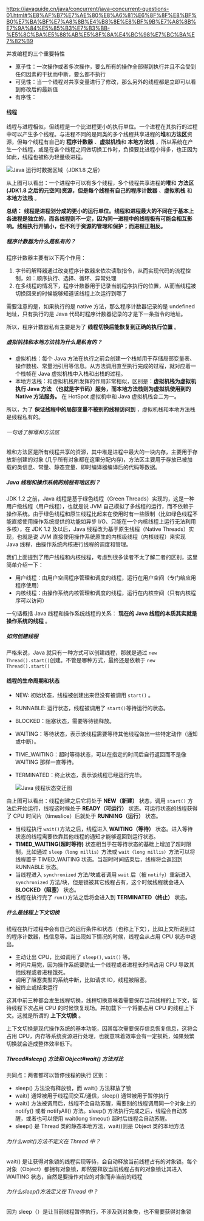 https://javaguide.cn/java/concurrent/java-concurrent-questions-01.html#%E8%AF%B7%E7%AE%80%E8%A6%81%E6%8F%8F%E8%BF%B0%E7%BA%BF%E7%A8%8B%E4%B8%8E%E8%BF%9B%E7%A8%8B%E7%9A%84%E5%85%B3%E7%B3%BB-%E5%8C%BA%E5%88%AB%E5%8F%8A%E4%BC%98%E7%BC%BA%E7%82%B9


并发编程的三个重要特性

* 原子性：一次操作或者多次操作，要么所有的操作全部得到执行并且不会受到任何因素的干扰而中断，要么都不执行
* 可见性：当一个线程对共享变量进行了修改，那么另外的线程都是立即可以看到修改后的最新值
* 有序性：

#### 线程

线程与进程相似，但线程是一个比进程更小的执行单位。一个进程在其执行的过程中可以产生多个线程。与进程不同的是同类的多个线程共享进程的**堆**和**方法区**资源，但每个线程有自己的 **程序计数器** 、**虚拟机栈**和 **本地方法栈** ，所以系统在产生一个线程，或是在各个线程之间做切换工作时，负担要比进程小得多，也正因为如此，线程也被称为轻量级进程。

![Java 运行时数据区域（JDK1.8 之后）](https://oss.javaguide.cn/github/javaguide/java/jvm/java-runtime-data-areas-jdk1.8.png)

从上图可以看出：一个进程中可以有多个线程，多个线程共享进程的**堆**和 **方法区 (JDK1.8 之后的元空间)**资源，但是每个线程有自己的**程序计数器** 、**虚拟机栈** 和  **本地方法栈** 。

**总结：** **线程是进程划分成的更小的运行单位。线程和进程最大的不同在于基本上各进程是独立的，而各线程则不一定，因为同一进程中的线程极有可能会相互影响。线程执行开销小，但不利于资源的管理和保护；而进程正相反。**

##### 程序计数器为什么是私有的？

程序计数器主要有以下两个作用：

1. 字节码解释器通过改变程序计数器来依次读取指令，从而实现代码的流程控制，如：顺序执行、选择、循环、异常处理
2. 在多线程的情况下，程序计数器用于记录当前程序执行的位置，从而当线程被切换回来的时候能够知道该线程上次运行到哪了

需要注意的是，如果执行的是 native 方法，那么程序计数器记录的是 undefined 地址，只有执行的是 Java 代码时程序计数器记录的才是下一条指令的地址。

所以，程序计数器私有主要是为了 **线程切换后能恢复到正确的执行位置** 。

##### 虚拟机栈和本地方法栈为什么是私有的？

* 虚拟机栈：每个 Java 方法在执行之前会创建一个栈帧用于存储局部变量表、操作数栈、常量池引用等信息。从方法调用直至执行完成的过程，就对应着一个栈帧在 Java 虚拟机栈中入栈和出栈的过程。
* 本地方法栈：和虚拟机栈所发挥的作用非常相似，区别是：**虚拟机栈为虚拟机执行 Java 方法 （也就是字节码）服务，而本地方法栈则为虚拟机使用到的 Native 方法服务。** 在 HotSpot 虚拟机中和 Java 虚拟机栈合二为一。

所以，为了 **保证线程中的局部变量不被别的线程访问到** ，虚拟机栈和本地方法栈是线程私有的。

###### 一句话了解堆和方法区

堆和方法区是所有线程共享的资源，其中堆是进程中最大的一块内存，主要用于存放新创建的对象 (几乎所有对象都在这里分配内存)，方法区主要用于存放已被加载的类信息、常量、静态变量、即时编译器编译后的代码等数据。

##### Java 线程和操作系统的线程有啥区别？

JDK 1.2 之前，Java 线程是基于绿色线程（Green Threads）实现的，这是一种用户级线程（用户线程），也就是说 JVM 自己模拟了多线程的运行，而不依赖于操作系统。由于绿色线程和原生线程比起来在使用时有一些限制（比如绿色线程不能直接使用操作系统提供的功能如异步 I/O、只能在一个内核线程上运行无法利用多核），在 JDK 1.2 及以后，Java 线程改为基于原生线程（Native Threads）实现，也就是说 JVM 直接使用操作系统原生的内核级线程（内核线程）来实现 Java 线程，由操作系统内核进行线程的调度和管理。

我们上面提到了用户线程和内核线程，考虑到很多读者不太了解二者的区别，这里简单介绍一下：

* 用户线程：由用户空间程序管理和调度的线程，运行在用户空间（专门给应用程序使用）
* 内核线程：由操作系统内核管理和调度的线程，运行在内核空间（只有内核程序可以访问）

一句话概括 Java 线程和操作系统线程的关系： **现在的 Java 线程的本质其实就是操作系统的线程** 。

##### 如何创建线程

严格来说，Java 就只有一种方式可以创建线程，那就是通过 `new Thread().start()`创建。不管是哪种方式，最终还是依赖于 `new Thread().start()`

#### 线程的生命周期和状态

* NEW: 初始状态，线程被创建出来但没有被调用 `start()` 。
* RUNNABLE: 运行状态，线程被调用了 `start()`等待运行的状态。
* BLOCKED：阻塞状态，需要等待锁释放。
* WAITING：等待状态，表示该线程需要等待其他线程做出一些特定动作（通知或中断）。
* TIME_WAITING：超时等待状态，可以在指定的时间后自行返回而不是像 WAITING 那样一直等待。
* TERMINATED：终止状态，表示该线程已经运行完毕。

  ![Java 线程状态变迁图](https://oss.javaguide.cn/github/javaguide/java/concurrent/640.png)

由上图可以看出：线程创建之后它将处于 **NEW（新建）** 状态，调用 `start()` 方法后开始运行，线程这时候处于 **READY（可运行）** 状态。可运行状态的线程获得了 CPU 时间片（timeslice）后就处于 **RUNNING（运行）** 状态。

* 当线程执行 `wait()`方法之后，线程进入 **WAITING（等待）** 状态。进入等待状态的线程需要依靠其他线程的通知才能够返回到运行状态。
* **TIMED_WAITING(超时等待)** 状态相当于在等待状态的基础上增加了超时限制，比如通过 `sleep（long millis）`方法或 `wait（long millis）`方法可以将线程置于 TIMED_WAITING 状态。当超时时间结束后，线程将会返回到 RUNNABLE 状态。
* 当线程进入 `synchronized` 方法/块或者调用 `wait` 后（被 `notify`）重新进入 `synchronized` 方法/块，但是锁被其它线程占有，这个时候线程就会进入 **BLOCKED（阻塞）** 状态。
* 线程在执行完了 `run()`方法之后将会进入到 **TERMINATED（终止）** 状态。

##### 什么是线程上下文切换

线程在执行过程中会有自己的运行条件和状态（也称上下文），比如上文所说到过的程序计数器，栈信息等。当出现如下情况的时候，线程会从占用 CPU 状态中退出。

* 主动让出 CPU，比如调用了 `sleep()`, `wait()` 等。
* 时间片用完，因为操作系统要防止一个线程或者进程长时间占用 CPU 导致其他线程或者进程饿死。
* 调用了阻塞类型的系统中断，比如请求 IO，线程被阻塞。
* 被终止或结束运行

这其中前三种都会发生线程切换，线程切换意味着需要保存当前线程的上下文，留待线程下次占用 CPU 的时候恢复现场。并加载下一个将要占用 CPU 的线程上下文。这就是所谓的  **上下文切换** 。

上下文切换是现代操作系统的基本功能，因其每次需要保存信息恢复信息，这将会占用 CPU，内存等系统资源进行处理，也就意味着效率会有一定损耗，如果频繁切换就会造成整体效率低下。

##### Thread#sleep() 方法和 Object#wait() 方法对比

共同点：两者都可以暂停线程的执行
区别：

* sleep() 方法没有释放锁，而 wait() 方法释放了锁
* wait() 通常被用于线程间交互/通信，sleep() 通常被用于暂停执行
* wait() 方法被调用后，线程不会自动苏醒，需要别的线程调用同一个对象上的 notify() 或者 notifyAll() 方法。sleep() 方法执行完成之后，线程会自动苏醒，或者也可以使用 wait(long timeout) 超时后线程会自动苏醒。
* sleep() 是 Thread 类的静态本地方法，wait()则是 Object 类的本地方法

###### 为什么wait()方法不定义在 Thread 中？

wait() 是让获得对象锁的线程实现等待，会自动释放当前线程占有的对象锁。每个对象（Object）都拥有对象锁，即然要释放当前线程占有的对象锁让其进入 WAITING 状态，自然是要操作对应的对象而非当前的线程

###### 为什么sleep()方法定义在 Thread 中？

因为 sleep（）是让当前线程暂停执行，不涉及到对象类，也不需要获得对象锁
